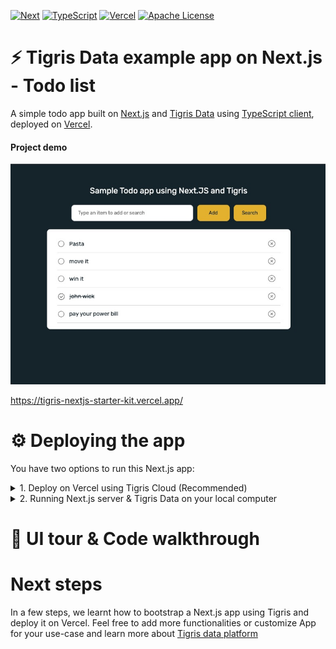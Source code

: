 [![Next][Next.js]][Next-url]
[![TypeScript][TypeScript]][TypeScript-url]
[![Vercel][Vercel]][Vercel-url]
[![Apache License][license-shield]][license-url]

# ⚡ ️Tigris Data example app on Next.js - Todo list

A simple todo app built on [Next.js][Next-url] and [Tigris Data](https://tigrisdata.com/) 
using [TypeScript client](https://docs.tigrisdata.com/typescript/), deployed on [Vercel][Vercel-url].

#### Project demo
<a href="https://tigris-nextjs-starter-kit.vercel.app/">
    <img src="public/readme/todo_app_screenshot.jpg" alt="Todo web app">
</a>

https://tigris-nextjs-starter-kit.vercel.app/

# ⚙️ Deploying the app
You have two options to run this Next.js app:
<details>
<summary>1. Deploy on Vercel using Tigris Cloud (Recommended)</summary>

## 📖 Vercel & Tigris Cloud (Recommended)
### Prerequisites
1. A GitHub account. [Sign up here for a free account](https://github.com) if you don't have one.
2. A Vercel account for deploying app. [Sign up here for a free account][Vercel-url] if you don't have one.
3. A Tigris Data account. [Sign up here for a free Tigris account](https://www.tigrisdata.com/beta#signup-form) if you don't have one.

### Instructions
1. Login to [Tigris console](https://console.preview.tigrisdata.cloud/) and get familiar with it, we will register an application in the next step.
2. [Follow the video instruction](https://docs.tigrisdata.com/auth/) to register a new application. In the next step, we will use the generated `Client ID` and `Client Secret` keys to access Tigris from your Next.js app.
> You will be asked for tigris URI, Client ID and Client Secret as [Environment Variables](.env.example) when deploying on Vercel.
3. Hit "Deploy" and follow instructions to fork this repo and deploy app to your Vercel account

[![Deploy with Vercel](https://vercel.com/button)](https://vercel.com/new/clone?repository-url=https%3A%2F%2Fgithub.com%2Ftigrisdata%2Ftigris-vercel-starter%2F&env=TIGRIS_URI,TIGRIS_CLIENT_ID,TIGRIS_CLIENT_SECRET&envDescription=Application%20secrets%20to%20access%20Tigris%20cloud&envLink=https%3A%2F%2Fgithub.com%2Ftigrisdata%2Ftigris-vercel-starter%2Fblob%2Fmain%2F.env.example&project-name=tigris-nextjs-todo-app&repo-name=tigris-nextjs-todo-app&demo-title=Tigris%20todo%20app&demo-description=A%20ToDo%20list%20web%20app%20using%20NextJS%20and%20Tigris%20Data)

:tada: All done. You should be able to use app on the URL provided by Vercel. Feel free to play around
or do a [code walkthrough](#ui-tour--code-walkthrough) next :tada:
</details>

<details>
<summary>2. Running Next.js server & Tigris Data on your local computer</summary>

## 📖 Running Next.js server & Tigris Data locally
### Prerequisites
1. Tigris installed on your dev computer. [Installation instructions](https://docs.tigrisdata.com/cli/installation)
2. Node.js version 16+

### Instructions
1. Clone this repo on your computer
```shell
git clone https://github.com/tigrisdata/tigris-vercel-starter
```
2. Install dependencies
```shell
cd tigris-vercel-starter
npm install
```
3. Configure the Tigris environment
```shell
cp .env.example .env.development
```
Your `.env.development` file should set `TIGRIS_URI=localhost:8081` by default and the values for 
`TIGRIS_CLIENT_ID` and `TIGRIS_CLIENT_SECRET` should be empty to skip auth for local dev.

4. Build the project
```shell
npm run build
```
>Note: This build step will also initialize Tigris database and collection for app.

5. Run the Next.js server
```shell
npm run dev
```

:tada: All done. You should be able to use app on `localhost:3000` in browser. Feel free to play 
around or do a [code walkthrough](#ui-tour--code-walkthrough) next :tada:
</details>

# 👀 UI tour & Code walkthrough


# Next steps
In a few steps, we learnt how to bootstrap a Next.js app using Tigris and deploy it on Vercel. Feel
free to add more functionalities or customize App for your use-case and learn more about 
[Tigris data platform](https://docs.tigrisdata.com/overview/) 


<!-- MARKDOWN LINKS & IMAGES -->
[TypeScript]: https://img.shields.io/badge/TypeScript-007ACC?style=for-the-badge&logo=typescript&logoColor=white
[TypeScript-url]: https://www.typescriptlang.org/
[Vercel]: https://img.shields.io/badge/vercel-F22F46?style=for-the-badge&logo=vercel&logoColor=white
[Vercel-url]: https://vercel.com/
[Next.js]: https://img.shields.io/badge/next.js-000000?style=for-the-badge&logo=nextdotjs&logoColor=white
[Next-url]: https://nextjs.org/
[license-shield]: https://img.shields.io/github/license/tigrisdata/tigris-vercel-starter.svg?style=for-the-badge
[license-url]: LICENSE
